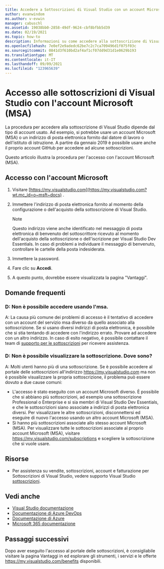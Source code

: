 ```yaml
---
title: Accedere a Sottoscrizioni di Visual Studio con un account Microsoft | Microsoft Docs
author: evanwindom
ms.author: v-evwin
manager: cabuschl
ms.assetid: 19038bb0-2858-49df-9624-cbf8bfbb5d39
ms.date: 02/19/2021
ms.topic: how-to
description: Informazioni su come accedere alla sottoscrizione di Visual Studio con l'account Microsoft (MSA)
ms.openlocfilehash: 7e0ef2e9adedc62be7c2c7ca709496d1f075f03c
ms.sourcegitcommit: 0841d3f610bd2af4af1cf07dd9d31d1e0629b193
ms.translationtype: MT
ms.contentlocale: it-IT
ms.lasthandoff: 09/09/2021
ms.locfileid: "123965639"
---
```

# <a name="signing-in-to-your-visual-studio-subscriptions-with-your-microsoft-account-msa"></a>Accesso alle sottoscrizioni di Visual Studio con l'account Microsoft (MSA)

La procedura per accedere alla sottoscrizione di Visual Studio dipende dal tipo di account usato.  Ad esempio, si potrebbe usare un account Microsoft (MSA) o un indirizzo di posta elettronica fornito dal datore di lavoro o dell'istituto di istruzione.  A partire da gennaio 2019 è possibile usare anche il proprio account GitHub per accedere ad alcune sottoscrizioni. 

Questo articolo illustra la procedura per l'accesso con l'account Microsoft (MSA).

## <a name="signing-in-with-your-microsoft-account-msa"></a>Accesso con l'account Microsoft
1. Visitare [https://my.visualstudio.com](https://my.visualstudio.com?wt.mc_id=o~msft~docs) .
2. Immettere l'indirizzo di posta elettronica fornito al momento della configurazione o dell'acquisto della sottoscrizione di Visual Studio.

   > [!NOTE]
   > Questo indirizzo viene anche identificato nel messaggio di posta elettronica di benvenuto del sottoscrittore ricevuto al momento dell'acquisto della sottoscrizione o dell'iscrizione per Visual Studio Dev Essentials. In caso di problemi a individuare il messaggio di benvenuto, controllare le cartelle della posta indesiderata.

3. Immettere la password.
4. Fare clic su **Accedi**.
5. A questo punto, dovrebbe essere visualizzata la pagina "Vantaggi".

## <a name="frequently-asked-questions"></a>Domande frequenti
### <a name="q--im-unable-to-sign-in-using-my-msa"></a>D: Non è possibile accedere usando l'msa.  
A: La causa più comune dei problemi di accesso è il tentativo di accedere con un account del servizio msa diverso da quello associato alla sottoscrizione.  Se si usano diversi indirizzi di posta elettronica, è possibile che si stia tentando di accedere con l'indirizzo errato.  Provare ad accedere con un altro indirizzo.  In caso di esito negativo, è possibile contattare il team di [supporto per le sottoscrizioni](https://visualstudio.microsoft.com/subscriptions/support/) per ricevere assistenza.  

### <a name="q--i-cant-see-my-subscription-where-is-it"></a>D: Non è possibile visualizzare la sottoscrizione. Dove sono?
A: Molti utenti hanno più di una sottoscrizione.  Se è possibile accedere al portale delle sottoscrizioni all'indirizzo https://my.visualstudio.com ma non è possibile visualizzare la propria sottoscrizione, il problema può essere dovuto a due cause comuni:
- L'accesso è stato eseguito con un account Microsoft diverso.  È possibile che si abbiano più sottoscrizioni, ad esempio una sottoscrizione Professional o Enterprise e si sia membri di Visual Studio Dev Essentials, e che le sottoscrizioni siano associate a indirizzi di posta elettronica diversi. Per visualizzare le altre sottoscrizioni, disconnettersi ed eseguire di nuovo l'accesso usando un altro account Microsoft (MSA).
- Si hanno più sottoscrizioni associate allo stesso account Microsoft (MSA).  Per visualizzare tutte le sottoscrizioni associate al proprio account Microsoft (MSA), visitare https://my.visualstudio.com/subscriptions e scegliere la sottoscrizione che si vuole usare. 

## <a name="resources"></a>Risorse 
- Per assistenza su vendite, sottoscrizioni, account e fatturazione per Sottoscrizioni di Visual Studio, vedere supporto Visual Studio [sottoscrizioni](https://aka.ms/vssubscriberhelp).

## <a name="see-also"></a>Vedi anche
- [Visual Studio documentazione](/visualstudio/)
- [Documentazione di Azure DevOps](/azure/devops/)
- [Documentazione di Azure](/azure/)
- [Microsoft 365 documentazione](/microsoft-365/)

## <a name="next-steps"></a>Passaggi successivi
Dopo aver eseguito l'accesso al portale delle sottoscrizioni, è consigliabile visitare la pagina Vantaggi in ed esplorare gli strumenti, i servizi e le offerte https://my.visualstudio.com/benefits disponibili.